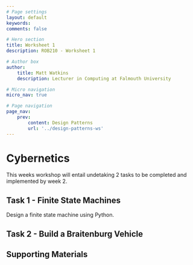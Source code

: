 ```yaml
---
# Page settings
layout: default
keywords:
comments: false

# Hero section
title: Worksheet 1
description: ROB210 - Worksheet 1

# Author box
author:
    title: Matt Watkins
    description: Lecturer in Computing at Falmouth University

# Micro navigation
micro_nav: true

# Page navigation
page_nav:
    prev:
        content: Design Patterns
        url: '../design-patterns-ws'
---
```


# Cybernetics

This weeks workshop will entail undetaking 2 tasks to be completed and implemented by week 2.

## Task 1 - Finite State Machines

Design a finite state machine using Python.

## Task 2 - Build a Braitenburg Vehicle



## Supporting Materials



<!--stackedit_data:
eyJoaXN0b3J5IjpbLTE0ODc4MjY3OTldfQ==
-->
